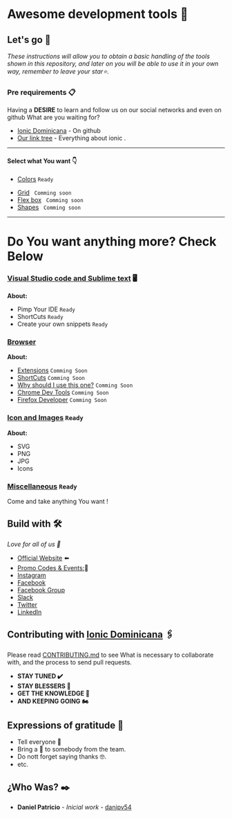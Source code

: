 # Awesome development tools 📌


## Let's go 🚀

_These instructions will allow you to obtain a basic handling of the tools shown in this repository, and later on you will be able to use it in your own way, remember to leave your star⭐._




### Pre requirements 📋



  Having a **DESIRE** to learn and follow us on our social networks and even on github What are you waiting for?
* [Ionic Dominicana](https://github.com/ionicdominicana) - On github
* [Our link tree](https://www.sublimetext.com/3) - Everything about ionic .

*****************************************************************
 #### Select what You want 👇 

- [Colors](https://github.com/ionicdominicana/Awesome-development-tools/blob/main/css-Tools/colors/color.md) ``Ready``
* [Grid]() `` Comming soon``
* [Flex box]() `` Comming soon``
* [Shapes]() `` Comming soon``

*************************************

# Do You want anything more? Check Below 



### [Visual Studio code and Sublime text](https://github.com/ionicdominicana/Awesome-development-tools/blob/main/ides-tools/ides.md) 🖥️

**About:** 
          
* Pimp Your IDE ``Ready``
* ShortCuts   ``Ready``
* Create your own snippets   ``Ready``




### [Browser](https://github.com/ionicdominicana/Awesome-development-tools/blob/main/Browsers/browsers.md) 

**About:**
* [Extensions]()  ``Comming Soon``
* [ShortCuts]()  ``Comming Soon``
* [Why should I use this one?]()  ``Comming Soon``
* [Chrome Dev Tools]() ``Comming Soon``
* [Firefox Developer]() ``Comming Soon``


### [Icon and Images](https://github.com/ionicdominicana/Awesome-development-tools/blob/main/css-Tools/CssTools.md) ``Ready``

**About:**
* SVG  
* PNG
* JPG 
* Icons  

### [Miscellaneous](https://github.com/ionicdominicana/Awesome-development-tools/blob/main/miscellaneous/miscellaneous.md)  ````Ready ````
Come and take anything You want !

## Build with  🛠️

_Love for all of us 🥰_



* [Official Website](https://ionicdominicana.com) ⬅️
* [Promo Codes & Events:](https://ionicdominicana.com)🎁
* [Instagram](https://www.instagram.com/ionicdominicana/)   
* [Facebook](https://www.facebook.com/IonicDominican/) 
* [Facebook Group](https://www.facebook.com/groups/ionicdominican) 
* [Slack](https://bit.ly/3nLfesW) 
* [Twitter](https://twitter.com/ionicdominican) 
* [LinkedIn](https://www.linkedin.com/groups/8873923/) 


## Contributing with [Ionic Dominicana](https://github.com/ionicdominicana)  🖇️

Please read [CONTRIBUTING.md](https://github.com/ionicdominicana/Dev-sTools//master/CONTRIBUTING.md) to see What is necessary to collaborate with, and the process to send pull requests.

 * **STAY TUNED ✔️**
 * **STAY BLESSERS 👏**
 * **GET  THE KNOWLEDGE 🧠**
 * **AND KEEPING GOING 🏍️**





## Expressions of gratitude 🎁

* Tell everyone 📢
* Bring a 🍺 to somebody from the team. 
* Do nott forget saying thanks 🤓.
* etc.


## ¿Who Was? ✒️



* **Daniel Patricio** - *Inicial work* - [danipv54](https://github.com/danipv54) 
